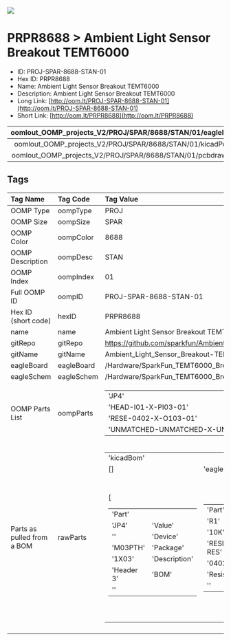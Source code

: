


  
![][im]
# PRPR8688 > Ambient Light Sensor Breakout TEMT6000

- ID: PROJ-SPAR-8688-STAN-01
- Hex ID: PRPR8688
- Name: Ambient Light Sensor Breakout TEMT6000
- Description: Ambient Light Sensor Breakout TEMT6000
- Long Link: [http://oom.lt/PROJ-SPAR-8688-STAN-01](http://oom.lt/PROJ-SPAR-8688-STAN-01)
- Short Link: [http://oom.lt/PRPR8688](http://oom.lt/PRPR8688)
  

|oomlout_OOMP_projects_V2/PROJ/SPAR/8688/STAN/01/eagleImage.png|oomlout_OOMP_projects_V2/PROJ/SPAR/8688/STAN/01/eagleSchemImage.png|oomlout_OOMP_projects_V2/PROJ/SPAR/8688/STAN/01/kicadPcb3dFront.png|oomlout_OOMP_projects_V2/PROJ/SPAR/8688/STAN/01/kicadPcb3dBack.png|
| :---: | :---: | :---: | :---: |
|oomlout_OOMP_projects_V2/PROJ/SPAR/8688/STAN/01/kicadPcb3d.png|oomlout_OOMP_projects_V2/PROJ/SPAR/8688/STAN/01/bomBack.png|oomlout_OOMP_projects_V2/PROJ/SPAR/8688/STAN/01/bomFront.png|oomlout_OOMP_projects_V2/PROJ/SPAR/8688/STAN/01/pcbdraw.svg|
|oomlout_OOMP_projects_V2/PROJ/SPAR/8688/STAN/01/pcbdrawBack.svg||||

## Tags
  

|Tag Name|Tag Code|Tag Value|
| :--- | :--- | :--- |
|OOMP Type|oompType|PROJ|
|OOMP Size|oompSize|SPAR|
|OOMP Color|oompColor|8688|
|OOMP Description|oompDesc|STAN|
|OOMP Index|oompIndex|01|
|Full OOMP ID|oompID|PROJ-SPAR-8688-STAN-01|
|Hex ID (short code)|hexID|PRPR8688|
|name|name|Ambient Light Sensor Breakout TEMT6000|
|gitRepo|gitRepo|https://github.com/sparkfun/Ambient_Light_Sensor_Breakout-TEMT6000|
|gitName|gitName|Ambient_Light_Sensor_Breakout-TEMT6000|
|eagleBoard|eagleBoard|/Hardware/SparkFun_TEMT6000_Breakout-v12.brd|
|eagleSchem|eagleSchem|/Hardware/SparkFun_TEMT6000_Breakout-v12.sch|
|OOMP Parts List|oompParts|<table><tr><td>'JP4'</td></tr><tr><td> 'HEAD-I01-X-PI03-01'</td><td> 'R1'</td></tr><tr><td> 'RESE-0402-X-O103-01'</td><td> 'U1'</td></tr><tr><td> 'UNMATCHED-UNMATCHED-X-UNMATCHED-01'</td></tr></table>|
|Parts as pulled from a BOM|rawParts|<table><tr><td>'kicadBom'</td></tr><tr><td> []</td><td> 'eagleBom'</td></tr><tr><td> [<table><tr><td>'Part'</td></tr><tr><td> 'JP4'</td><td> 'Value'</td></tr><tr><td> ''</td><td> 'Device'</td></tr><tr><td> 'M03PTH'</td><td> 'Package'</td></tr><tr><td> '1X03'</td><td> 'Description'</td></tr><tr><td> 'Header 3'</td><td> 'BOM'</td></tr><tr><td> ''</td></tr></table></td><td> <table><tr><td>'Part'</td></tr><tr><td> 'R1'</td><td> 'Value'</td></tr><tr><td> '10K'</td><td> 'Device'</td></tr><tr><td> 'RESISTOR0402-RES'</td><td> 'Package'</td></tr><tr><td> '0402-RES'</td><td> 'Description'</td></tr><tr><td> 'Resistor'</td><td> 'BOM'</td></tr><tr><td> ''</td></tr></table></td><td> <table><tr><td>'Part'</td></tr><tr><td> 'U$1'</td><td> 'Value'</td></tr><tr><td> 'LOGO-SFESK'</td><td> 'Device'</td></tr><tr><td> 'LOGO-SFESK'</td><td> 'Package'</td></tr><tr><td> 'SFE-LOGO-FLAME'</td><td> 'Description'</td></tr><tr><td> 'Spark Fun Electronics PCB Logo'</td><td> 'BOM'</td></tr><tr><td> ''</td></tr></table></td><td> <table><tr><td>'Part'</td></tr><tr><td> 'U1'</td><td> 'Value'</td></tr><tr><td> 'TEMT6000'</td><td> 'Device'</td></tr><tr><td> 'TEMT6000'</td><td> 'Package'</td></tr><tr><td> 'TEMT6000-SEN'</td><td> 'Description'</td></tr><tr><td> 'Ambient Light Sensor'</td><td> 'BOM'</td></tr><tr><td> ''</td></tr></table>]</td></tr></table>|
||||



[im]: PROJ/SPAR/8688/STAN/01/kicadPcb3d_450.png
